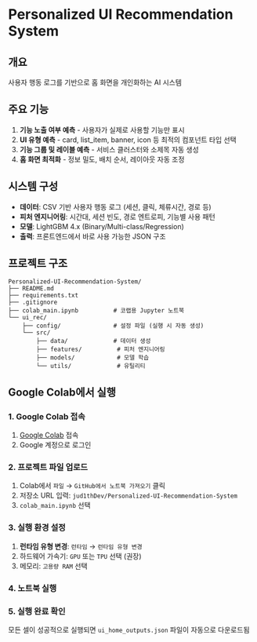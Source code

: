# Personalized UI Recommendation System

## 개요
사용자 행동 로그를 기반으로 홈 화면을 개인화하는 AI 시스템

## 주요 기능
1. **기능 노출 여부 예측** - 사용자가 실제로 사용할 기능만 표시
2. **UI 유형 예측** - card, list_item, banner, icon 등 최적의 컴포넌트 타입 선택
3. **기능 그룹 및 레이블 예측** - 서비스 클러스터와 소제목 자동 생성
4. **홈 화면 최적화** - 정보 밀도, 배치 순서, 레이아웃 자동 조정

## 시스템 구성
- **데이터**: CSV 기반 사용자 행동 로그 (세션, 클릭, 체류시간, 경로 등)
- **피처 엔지니어링**: 시간대, 세션 빈도, 경로 엔트로피, 기능별 사용 패턴
- **모델**: LightGBM 4.x (Binary/Multi-class/Regression)
- **출력**: 프론트엔드에서 바로 사용 가능한 JSON 구조

## 프로젝트 구조
```
Personalized-UI-Recommendation-System/
├── README.md
├── requirements.txt
├── .gitignore
├── colab_main.ipynb          # 코랩용 Jupyter 노트북
└── ui_rec/
    ├── config/               # 설정 파일 (실행 시 자동 생성)
    └── src/
        ├── data/             # 데이터 생성
        ├── features/          # 피처 엔지니어링
        ├── models/            # 모델 학습
        └── utils/             # 유틸리티
```

## Google Colab에서 실행

### **1. Google Colab 접속**
1. [Google Colab](https://colab.research.google.com/) 접속
2. Google 계정으로 로그인

### **2. 프로젝트 파일 업로드**
1. Colab에서 `파일` → `GitHub에서 노트북 가져오기` 클릭
2. 저장소 URL 입력: `jud1thDev/Personalized-UI-Recommendation-System`
3. `colab_main.ipynb` 선택

### **3. 실행 환경 설정**
1. **런타임 유형 변경**: `런타임` → `런타임 유형 변경`
2. 하드웨어 가속기: `GPU` 또는 `TPU` 선택 (권장)
3. 메모리: `고용량 RAM` 선택

### **4. 노트북 실행**

### **5. 실행 완료 확인**
모든 셀이 성공적으로 실행되면 `ui_home_outputs.json` 파일이 자동으로 다운로드됨